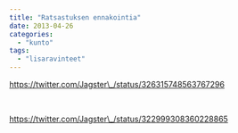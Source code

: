 ```yaml
---
title: "Ratsastuksen ennakointia"
date: 2013-04-26
categories: 
  - "kunto"
tags: 
  - "lisaravinteet"
---
```


https://twitter.com/Jagster\_/status/326315748563767296

 

https://twitter.com/Jagster\_/status/322999308360228865
